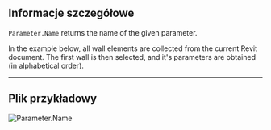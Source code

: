 ## Informacje szczegółowe
`Parameter.Name` returns the name of the given parameter.

In the example below, all wall elements are collected from the current Revit document. The first wall is then selected, and it's parameters are obtained (in alphabetical order).

___
## Plik przykładowy

![Parameter.Name](./Revit.Elements.Parameter.Name_img.jpg)
